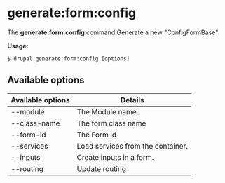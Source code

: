 # generate:form:config
The **generate:form:config** command Generate a new "ConfigFormBase"

**Usage:**
```
$ drupal generate:form:config [options] 
```

## Available options
Available options | Details
-------|-------------
--module | The Module name.
--class-name | The form class name
--form-id | The Form id
--services | Load services from the container.
--inputs | Create inputs in a form.
--routing | Update routing
